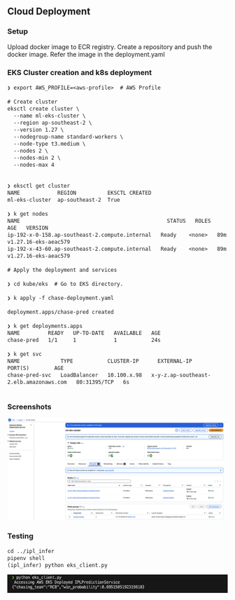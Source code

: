 ## Cloud Deployment 

### Setup

Upload docker image to ECR registry. 
Create a repository and push the docker image. Refer the image in the deployment.yaml

### EKS Cluster creation and k8s deployment

```
❯ export AWS_PROFILE=<aws-profile>  # AWS Profile

# Create cluster 
eksctl create cluster \
  --name ml-eks-cluster \
  --region ap-southeast-2 \
  --version 1.27 \
  --nodegroup-name standard-workers \
  --node-type t3.medium \
  --nodes 2 \
  --nodes-min 2 \
  --nodes-max 4


❯ eksctl get cluster
NAME            REGION          EKSCTL CREATED
ml-eks-cluster  ap-southeast-2  True

❯ k get nodes
NAME                                               STATUS   ROLES    AGE   VERSION
ip-192-x-0-158.ap-southeast-2.compute.internal   Ready    <none>   89m   v1.27.16-eks-aeac579
ip-192-x-43-60.ap-southeast-2.compute.internal   Ready    <none>   89m   v1.27.16-eks-aeac579

# Apply the deployment and services

❯ cd kube/eks  # Go to EKS directory.

❯ k apply -f chase-deployment.yaml

deployment.apps/chase-pred created

❯ k get deployments.apps
NAME         READY   UP-TO-DATE   AVAILABLE   AGE
chase-pred   1/1     1            1           24s

❯ k get svc
NAME             TYPE           CLUSTER-IP      EXTERNAL-IP                                                                    PORT(S)        AGE
chase-pred-svc   LoadBalancer   10.100.x.98   x-y-z.ap-southeast-2.elb.amazonaws.com   80:31395/TCP   6s


```

### Screenshots

![EKS Cluster](image.png)


### Testing
```
cd ../ipl_infer
pipenv shell
(ipl_infer) python eks_client.py
```

![Test on Cloud](image-1.png)